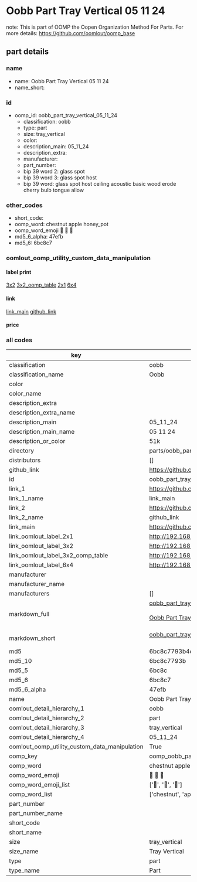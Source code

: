 # Oobb Part Tray Vertical 05 11 24  

note: This is part of OOMP the Oopen Organization Method For Parts. For more details: https://github.com/oomlout/oomp_base

##  part details





### name
* name: Oobb Part Tray Vertical 05 11 24
* name_short: 
### id
* oomp_id: oobb_part_tray_vertical_05_11_24
  * classification: oobb
  * type: part
  * size: tray_vertical
  * color: 
  * description_main: 05_11_24
  * description_extra: 
  * manufacturer: 
  * part_number: 
  * bip 39 word 2: glass spot
  * bip 39 word 3: glass spot host
  * bip 39 word: glass spot host ceiling acoustic basic wood erode cherry bulb tongue allow

### other_codes
* short_code: 
* oomp_word: chestnut apple honey_pot
* oomp_word_emoji :chestnut: :apple: :honey_pot:
* md5_6_alpha: 47efb
* md5_6: 6bc8c7






### oomlout_oomp_utility_custom_data_manipulation
#### label print
[3x2](http://192.168.1.245:1112/?label=oomp%2047efb)
[3x2_oomp_table](http://192.168.1.107:1112/?label=oomp%2047efb)
[2x1](http://192.168.1.242:1112/?label=oomp%2047efb)
[6x4](http://192.168.1.55:1112/?label=oomp%2047efb)    

#### link

[link_main](https://github.com/oomlout/oomlout_oomp_current_version_messy/tree/main/parts/oobb_part_tray_vertical_05_11_24) [github_link](https://github.com/oomlout/oomlout_oomp_part_src/tree/main/parts/oobb_part_tray_vertical_05_11_24)                             

#### price







### all codes 
| key | value |  
| --- | --- |  
| classification | oobb |  
| classification_name | Oobb |  
| color |  |  
| color_name |  |  
| description_extra |  |  
| description_extra_name |  |  
| description_main | 05_11_24 |  
| description_main_name | 05 11 24 |  
| description_or_color | 51k |  
| directory | parts/oobb_part_tray_vertical_05_11_24 |  
| distributors | [] |  
| github_link | https://github.com/oomlout/oomlout_oomp_part_src/tree/main/parts/oobb_part_tray_vertical_05_11_24 |  
| id | oobb_part_tray_vertical_05_11_24 |  
| link_1 | https://github.com/oomlout/oomlout_oomp_current_version_messy/tree/main/parts/oobb_part_tray_vertical_05_11_24 |  
| link_1_name | link_main |  
| link_2 | https://github.com/oomlout/oomlout_oomp_part_src/tree/main/parts/oobb_part_tray_vertical_05_11_24 |  
| link_2_name | github_link |  
| link_main | https://github.com/oomlout/oomlout_oomp_current_version_messy/tree/main/parts/oobb_part_tray_vertical_05_11_24 |  
| link_oomlout_label_2x1 | http://192.168.1.242:1112/?label=oomp%2047efb |  
| link_oomlout_label_3x2 | http://192.168.1.245:1112/?label=oomp%2047efb |  
| link_oomlout_label_3x2_oomp_table | http://192.168.1.107:1112/?label=oomp%2047efb |  
| link_oomlout_label_6x4 | http://192.168.1.55:1112/?label=oomp%2047efb |  
| manufacturer |  |  
| manufacturer_name |  |  
| manufacturers | [] |  
| markdown_full | [oobb_part_tray_vertical_05_11_24](https://github.com/oomlout/oomlout_oomp_current_version_messy/tree/main/parts/oobb_part_tray_vertical_05_11_24)<br>[](https://github.com/oomlout/oomlout_oomp_current_version_messy/tree/main/parts/oobb_part_tray_vertical_05_11_24)<br>[Oobb Part Tray Vertical 05 11 24](https://github.com/oomlout/oomlout_oomp_current_version_messy/tree/main/parts/oobb_part_tray_vertical_05_11_24)<br><br> |  
| markdown_short | [oobb_part_tray_vertical_05_11_24](https://github.com/oomlout/oomlout_oomp_current_version_messy/tree/main/parts/oobb_part_tray_vertical_05_11_24)<br><br> |  
| md5 | 6bc8c7793b4c9fa44c01024edc34b317 |  
| md5_10 | 6bc8c7793b |  
| md5_5 | 6bc8c |  
| md5_6 | 6bc8c7 |  
| md5_6_alpha | 47efb |  
| name | Oobb Part Tray Vertical 05 11 24 |  
| oomlout_detail_hierarchy_1 | oobb |  
| oomlout_detail_hierarchy_2 | part |  
| oomlout_detail_hierarchy_3 | tray_vertical |  
| oomlout_detail_hierarchy_4 | 05_11_24 |  
| oomlout_oomp_utility_custom_data_manipulation | True |  
| oomp_key | oomp_oobb_part_tray_vertical_05_11_24 |  
| oomp_word | chestnut apple honey_pot |  
| oomp_word_emoji | :chestnut: :apple: :honey_pot: |  
| oomp_word_emoji_list | [':chestnut:', ':apple:', ':honey_pot:'] |  
| oomp_word_list | ['chestnut', 'apple', 'honey_pot'] |  
| part_number |  |  
| part_number_name |  |  
| short_code |  |  
| short_name |  |  
| size | tray_vertical |  
| size_name | Tray Vertical |  
| type | part |  
| type_name | Part |  
